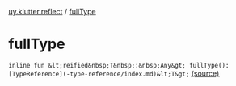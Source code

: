 [uy.klutter.reflect](index.md) / [fullType](.)


# fullType
`inline fun &lt;reified&nbsp;T&nbsp;:&nbsp;Any&gt; fullType(): [TypeReference](-type-reference/index.md)&lt;T&gt;` [(source)](https://github.com/kohesive/klutter/blob/master/reflect-core-jdk6/src/main/kotlin/uy/klutter/reflect/TypeInfo.kt#L8)



